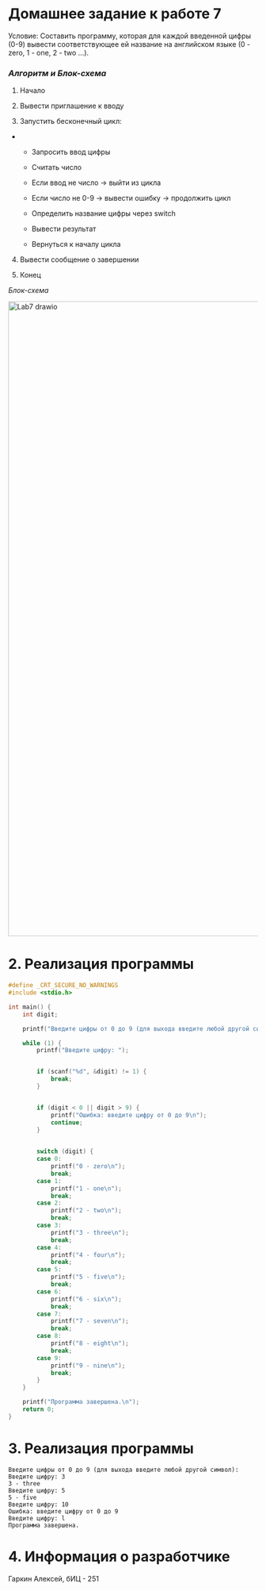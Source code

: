 # Домашнее задание к работе 7

Условие: Составить программу, которая для каждой введенной цифры (0-9) вывести соответствующее ей название на английском языке (0 - zero, 1 - one, 2 - two ...).

### *Алгоритм и Блок-схема*

1. Начало

2. Вывести приглашение к вводу

3. Запустить бесконечный цикл:
- 
  - Запросить ввод цифры

  - Считать число

  - Если ввод не число → выйти из цикла

  - Если число не 0-9 → вывести ошибку → продолжить цикл

  - Определить название цифры через switch

  - Вывести результат

  - Вернуться к началу цикла

4. Вывести сообщение о завершении

5. Конец

*Блок-схема*

<img width="1110" height="1280" alt="Lab7 drawio" src="https://github.com/user-attachments/assets/c85fa475-7260-4e04-b0cf-0f2173e6032e" />

# 2. Реализация программы
```c
#define _CRT_SECURE_NO_WARNINGS
#include <stdio.h>

int main() {
    int digit;

    printf("Введите цифры от 0 до 9 (для выхода введите любой другой символ):\n");

    while (1) {
        printf("Введите цифру: ");


        if (scanf("%d", &digit) != 1) {
            break;
        }


        if (digit < 0 || digit > 9) {
            printf("Ошибка: введите цифру от 0 до 9\n");
            continue;
        }

  
        switch (digit) {
        case 0:
            printf("0 - zero\n");
            break;
        case 1:
            printf("1 - one\n");
            break;
        case 2:
            printf("2 - two\n");
            break;
        case 3:
            printf("3 - three\n");
            break;
        case 4:
            printf("4 - four\n");
            break;
        case 5:
            printf("5 - five\n");
            break;
        case 6:
            printf("6 - six\n");
            break;
        case 7:
            printf("7 - seven\n");
            break;
        case 8:
            printf("8 - eight\n");
            break;
        case 9:
            printf("9 - nine\n");
            break;
        }
    }

    printf("Программа завершена.\n");
    return 0;
}
```
# 3. Реализация программы
```text
Введите цифры от 0 до 9 (для выхода введите любой другой символ):
Введите цифру: 3
3 - three
Введите цифру: 5
5 - five
Введите цифру: 10
Ошибка: введите цифру от 0 до 9
Введите цифру: l
Программа завершена.
```
# 4. Информация о разработчике
Гаркин Алексей, бИЦ - 251
